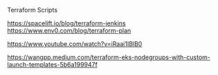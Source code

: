 Terraform Scripts

https://spacelift.io/blog/terraform-jenkins
https://www.env0.com/blog/terraform-plan



https://www.youtube.com/watch?v=iRaai1IBlB0

https://wangpp.medium.com/terraform-eks-nodegroups-with-custom-launch-templates-5b6a199947f